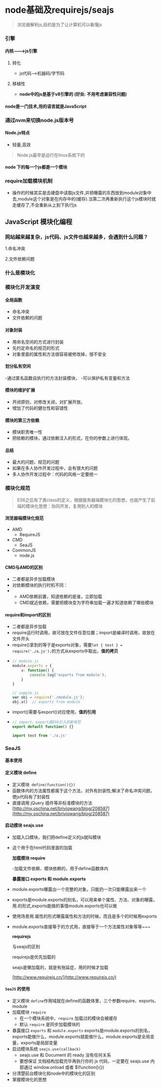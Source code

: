 # node基础及requirejs/seajs

> 浏览器解析js,目的是为了让计算机可以看懂js

### 引擎

#### 内核---&gt;js引擎

1. 转化 
   * js代码--&gt;机器码/字节码
2. 移植性

   * **node中的js是基于v8引擎的 \(好处: 不用考虑兼容性问题\)**

#### node是一门技术,用的语言就是JavaScript

### 通过nvm来切换node.js版本号

#### Node.js特点

* 轻量,高效

> Node.js最早是运行在linux系统下的

#### node 下的每一个js都是一个模块

### require加载模块机制

* 操作的时候其实是去硬盘中读取js文件,并把曝露的东西放到module对象中去,module这个对象是在内存中的\(缓存\).当第二次再重新执行这个js模块时就走缓存了,不会重新从上到下执行js

## JavaScript 模块化编程

### 网站越来越复杂，js代码、js文件也越来越多，会遇到什么问题？

1.命名冲突

2.文件依赖问题

### 什么是模块化

### 模块化开发演变

#### 全局函数

* 命名冲突
* 文件依赖的问题

#### 对象封装

* 用命名空间的方式进行封装
* 先约定命名的规范的形式
* 对象里面的属性和方法很容易被修改掉，很不安全

#### 划分私有空间

-通过匿名函数自执行的方法封装模块， -可以保护私有变量和方法

#### 模块的维护扩展

* 开闭原则，对修改关闭，对扩展开放。
* 增加了代码的健壮性和容错性

#### 模块的第三方依赖

* 模块职责唯一性
* 把依赖的模块，通过依赖注入的形式，在你的参数上进行体现。

#### 总结

* 最大的问题，规范的问题
* 如果在多人协作开发过程中，会有很大的问题
* 多人协作开发过程中：代码的风格一定要统一

### 模块化规范

> ES6之后有了类class的定义，根据服务器端模块化的思想，也就产生了前端的模块化思想：协同开发，复用别人的模块

#### 浏览器端模块化规范

* AMD
  * RequireJS
* CMD
  * SeaJS
* CommonJS
  * node.js

#### CMD与AMD的区别

* 二者都是异步加载模块
* 对依赖模块的执行时机不同：
* * AMD依赖前置，知道依赖的是谁，立即加载
  * CMD就近依赖，需要把模块变为字符串加载一遍才知道依赖了哪些模块

#### require和import的区别

* 二者都是异步加载
* require运行时调用，故可放在文件任意位置；import是编译时调用，故放在文件开头
* require\(\)拿到的等于是exports对象，需要`let { test } = require('./a.js');`的方式从exports中取出，**值的拷贝**
* ```js
  // module.js
  module.exports = {
      a: function() {
          console.log('exports from module');
      }
  }

  // sample.js
  var obj = require('./module.js');
  obj.a()  // exports from module
  ```
* import\(\)需要与export\(\)对应使用，**值的引用**
* ```js
  // import、export是ES6引入的新规范
  export default function() {}

  import test from './a.js'
  ```

### SeaJS

#### 基本使用

#### 定义模块 define

* 定义模块` define(function(){})`
* 函数体内的方法属性都属于这个方法，对外有封装性;解决了命名冲突问题，使js代码有了封装性
* 直接调用 jQuery 插件等非标准模块的方法 [http://my.oschina.net/briviowang/blog/208587](http://my.oschina.net/briviowang/blog/208587)

#### 启动模块 seajs.use

* 加载入口模块，我们把define定义的js就叫模块
* 这个用于在html代码里面的加载

  **加载模块 require**

  -加载文件依赖、模块依赖的，用于define函数体内

  **暴露接口 exports 和 module.exports**

* module.exports曝露出一个完整的对象，只能扔一次只能曝露出来一个

* exports是module.exports的别名，可以用来单个属性、方法、对象的曝露，用.的形式,exports能做的事情module.exports也可以做

* 使用场景用.属性的形式曝露属性和方法的时候，而且是多个的时候用exports

* module.exports直接等于的方式用，直接等于一个方法属性对象等等~~~

  **requirejs**

  与seajs的区别

  requirejs是优先加载的

  seajs是懒加载的，就是有拖延症，用的时候才加载

  [http://www.requirejs.cn/](http://www.requirejs.cn/)

#### `SeaJS` 的使用

* 定义模块 `define`作用域就在define的函数体里，三个参数require、exports、module
* 加载模块 `require`
  * 在一个模块系统中，`require` 加载过的模块会被缓存
  * 默认 `require` 是同步加载模块的
* 暴露接口 `exports` 和 `module.exports` exports是module.exports的别名，exports能做什么，module.exports就能做什么，module.exports是全局变量，exports是局部变量
* 启动模块系统 `seajs.use(callback)`
  * seajs.use 和 Document 的 ready 没有任何关系
  * 要想保证 文档结构加载完毕再执行你的 js 代码，一定要在 seajs.use 内部通过 window.onload 或者 $\(function\(\){}\)
* 分清楚前台模块化和node中的模块化的区别
* 掌握模块化的思想



